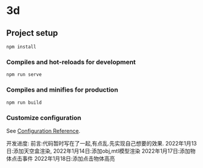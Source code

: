 # 3d

## Project setup
```
npm install
```

### Compiles and hot-reloads for development
```
npm run serve
```

### Compiles and minifies for production
```
npm run build
```

### Customize configuration
See [Configuration Reference](https://cli.vuejs.org/config/).


开发进度:
前言:代码暂时写在了一起,有点乱.先实现自己想要的效果.
2022年1月13日:添加天空盒渲染,
2022年1月14日:添加obj,mtl模型渲染
2022年1月17日:添加物体点击事件
2022年1月18日:添加点击物体高亮
